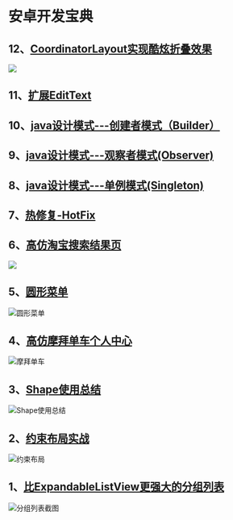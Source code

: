 # 安卓开发宝典
## 12、[CoordinatorLayout实现酷炫折叠效果](http://www.jianshu.com/p/5decc28f062e)
![](http://upload-images.jianshu.io/upload_images/4751442-4cfb5126ea3c5c6c.gif?imageMogr2/auto-orient/strip)
## 11、[扩展EditText](http://www.jianshu.com/p/b55d901211c4)
## 10、[java设计模式---创建者模式（Builder）](http://www.jianshu.com/p/46c753b6e95e)
## 9、[java设计模式---观察者模式(Observer)](http://www.jianshu.com/p/4b408a1c12d4)
## 8、[java设计模式---单例模式(Singleton)](http://www.jianshu.com/p/8ebdbfe1c4bf)
## 7、[热修复-HotFix](http://www.jianshu.com/p/4ce6ae88b6b4)
## 6、[高仿淘宝搜索结果页]()
![](http://bmob-cdn-9267.b0.upaiyun.com/2017/03/15/ee12d5414021046680f60aeef39f2f58.gif)
## 5、[圆形菜单](http://www.jianshu.com/p/34b35a8c0a1c)
![圆形菜单](http://bmob-cdn-9267.b0.upaiyun.com/2017/03/10/490877fa40a9614e80f5ce50c0a7668e.gif)

## 4、[高仿摩拜单车个人中心](http://www.jianshu.com/p/b68dab7258df)
![摩拜单车](http://bmob-cdn-9267.b0.upaiyun.com/2017/02/28/4918bfd640d30bf080ccaa943de45af3.gif)

## 3、[Shape使用总结](http://www.jianshu.com/p/aa6c9b377cb0)
![Shape使用总结](http://bmob-cdn-9267.b0.upaiyun.com/2017/03/13/7a63162b40df4eec80e02d030c9cad9b.png)

## 2、[约束布局实战](http://www.jianshu.com/p/b3cd72524b11)
![约束布局](http://upload-images.jianshu.io/upload_images/4751442-cbb1516da38688bf.png?imageMogr2/auto-orient/strip%7CimageView2/2/w/1240)

## 1、[比ExpandableListView更强大的分组列表](http://www.jianshu.com/p/027395fd3c67)

![分组列表截图](http://upload-images.jianshu.io/upload_images/4751442-02adb2faf95c9bd7.png?imageMogr2/auto-orient/strip%7CimageView2/2)



